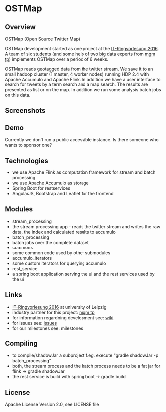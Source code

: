 # OSTMap

## Overview
OSTMap (Open Source Twitter Map)

OSTMap development started as one project at the [IT-Ringvorlesung 2016](https://www.informatik.uni-leipzig.de/ifi/kooperation/it-ringvorlesung/sommersemester-2016/). A team of six students (and some help of two big data experts from [mgm tp](http://www.mgm-tp.com/)) implements OSTMap over a period of 6 weeks.

OSTMap reads geotagged data from the twitter stream. We save it to an small hadoop cluster (1 master, 4 worker nodes) running HDP 2.4 with Apache Accumulo and Apache Flink. In addition we have a user interface to search for tweets by a term search and a map search. The results are presented as list or on the map. In addition we run some analysis batch jobs on this data.

## Screenshots


## Demo
Currently we don't run a public accessible instance. Is there someone who wants to sponsor one?

## Technologies
* we use Apache Flink as computation framework for stream and batch processing
* we use Apache Accumulo as storage
* Spring Boot for restservices
* AngularJS, Bootstrap and Leaflet for the frontend

## Modules
* stream_processing
 * the stream processing app - reads the twitter stream and writes the raw data, the index and calculated results to accumulo
* batch_processing
 * batch jobs over the complete dataset 
* commons
 * some common code used by other submodules
* accumulo_iterators
 * some custom iterators for querying accumulo
* rest_service
 * a spring boot application serving the ui and the rest services used by the ui

## Links
* [IT-Ringvorlesung 2016](https://www.informatik.uni-leipzig.de/ifi/kooperation/it-ringvorlesung/sommersemester-2016/) at university of Leipzig
* industry partner for this project: [mgm tp](http://www.mgm-tp.com/)
* for information regardning development see: [wiki](https://github.com/IIDP/OSTMap/wiki)
* for issues see: [issues](https://github.com/IIDP/OSTMap/issues)
* for our milestones see: [milestones](https://github.com/IIDP/OSTMap/milestones)

## Compiling
* to compile/shadowJar a subproject f.eg. execute "gradle shadowJar -p batch_processing"
* both, the stream process and the batch process needs to be a fat jar for flink -> gradle shadowJar
* the rest service is build with spring boot -> gradle build

## License
 Apache License Version 2.0, see LICENSE file
